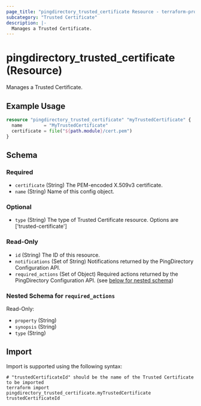 ```yaml
---
page_title: "pingdirectory_trusted_certificate Resource - terraform-provider-pingdirectory"
subcategory: "Trusted Certificate"
description: |-
  Manages a Trusted Certificate.
---
```


# pingdirectory_trusted_certificate (Resource)

Manages a Trusted Certificate.

## Example Usage

```terraform
resource "pingdirectory_trusted_certificate" "myTrustedCertificate" {
  name        = "MyTrustedCertificate"
  certificate = file("${path.module}/cert.pem")
}
```

<!-- schema generated by tfplugindocs -->
## Schema

### Required

- `certificate` (String) The PEM-encoded X.509v3 certificate.
- `name` (String) Name of this config object.

### Optional

- `type` (String) The type of Trusted Certificate resource. Options are ['trusted-certificate']

### Read-Only

- `id` (String) The ID of this resource.
- `notifications` (Set of String) Notifications returned by the PingDirectory Configuration API.
- `required_actions` (Set of Object) Required actions returned by the PingDirectory Configuration API. (see [below for nested schema](#nestedatt--required_actions))

<a id="nestedatt--required_actions"></a>
### Nested Schema for `required_actions`

Read-Only:

- `property` (String)
- `synopsis` (String)
- `type` (String)

## Import

Import is supported using the following syntax:

```shell
# "trustedCertificateId" should be the name of the Trusted Certificate to be imported
terraform import pingdirectory_trusted_certificate.myTrustedCertificate trustedCertificateId
```

